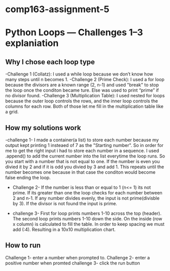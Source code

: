 # comp163-assignment-5
# Python Loops — Challenges 1–3 explaniation

## Why I chose each loop type
-Challenge 1 (Collatz): I used a while loop because we don’t know how many steps until n becomes 1.
-Challenge 2 (Prime Check): I used a for loop because the divisors are a known range (2, n-1) and used "break" to stop the loop once the conditon became ture. Else was used to print “prime” if no divisor found.
-Challenge 3 (Multiplication Table): I used nested for loops because the outer loop controls the rows, and the inner loop controls the columns for each row. Both of those let me fill in the multiplication table like a grid.

## How my solutions work 
-challenge 1- I made a container(a list) to store each number because my output kept printing 1 insteaed of 7 as the "Starting number". So in order for me to get the right input i had to store each number in a sequence. I used .append() to add the current number into the list everytime the loop runs. So you start with a number that is not equal to one. If the number is even you divied it by 2 and if it is odd you divied by 3 and add 1. This repeats until the number becomes one because in that case the conditon would become false ending the loop.    

- Challenge 2- If the number is less than or equal to 1 (n<= 1) its not prime. If its greater than one the loop checks for each number between 2 and n-1. If any number divides evenly, the input is not prime(divisble by 3). If the divisor is not found the input is prime.
   
- challenge 3- First for loop prints numbers 1-10 across the top (header). The second loop prints numbers 1-10 down the side. On the inside (row x column) is calculated to fill the table. In order to keep spacing we must add (:4). Resulting in a 10x10 multiplication chart. 

## How to run
Challenge 1- enter a number when prompted to.
Challenge 2- enter a positive number when promted 
challenge 3- click the run button 
